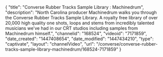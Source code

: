 {
    "title": "Converse Rubber Tracks Sample Library : Machinedrum",
    "description": "North Carolina producer Machinedrum walks you through the Converse Rubber Tracks Sample Library. A royalty free library of over 20,000 high quality one shots, loops and stems from incredibly talented musicians we've had in our CRT studios including samples from Machinedrum himself.",
    "channelid": "168524",
    "videoid": "7171859",
    "date_created": "1447408654",
    "date_modified": "1447434210",
    "type": "captivate",
    "layout": "channelVideo",
    "url": "\/converse\/converse-rubber-tracks-sample-library-machinedrum\/168524-7171859"
}